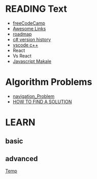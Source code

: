  
 
# READING Text

- [freeCodeCamp](https://www.freecodecamp.org/learn/)
- [Awesome Links](awesome.md) 
- [roadmap](https://roadmap.sh/) 
- [c# version history](https://learn.microsoft.com/en-us/dotnet/csharp/whats-new/csharp-version-history)
- [vscode c++](https://code.visualstudio.com/docs/cpp/config-wsl)
- React
- Vs React
- [Javascript Makale](https://onurdayibasi.com/javascript-ile-fonksiyonel-programlama/?fb03462f34c6)



# Algorithm Problems

- [navigation_Problem](https://nbviewer.org/url/norvig.com/ipython/TSP.ipynb) 
- [HOW TO FIND A SOLUTION](https://www.topcoder.com/thrive/articles/How%20To%20Find%20a%20Solution) 

# LEARN

## basic


## advanced


[Temp](temp.md)
